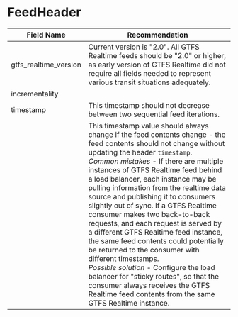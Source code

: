 # FeedHeader

| Field Name | Recommendation |
| --- | --- |
| gtfs_realtime_version | Current version is "2.0".  All GTFS Realtime feeds should be "2.0" or higher, as early version of GTFS Realtime did not require all fields needed to represent various transit situations adequately. |
| incrementality | | 
| timestamp | This timestamp should not decrease between two sequential feed iterations. |
|  | This timestamp value should always change if the feed contents change - the feed contents should not change without updating the header `timestamp`.<br>*Common mistakes* - If there are multiple instances of GTFS Realtime feed behind a load balancer, each instance may be pulling information from the realtime data source and publishing it to consumers slightly out of sync. If a GTFS Realtime consumer makes two back-to-back requests, and each request is served by a different GTFS Realtime feed instance, the same feed contents could potentially be returned to the consumer with different timestamps.<br>*Possible solution* - Configure the load balancer for "sticky routes", so that the consumer always receives the GTFS Realtime feed contents from the same GTFS Realtime instance. |
